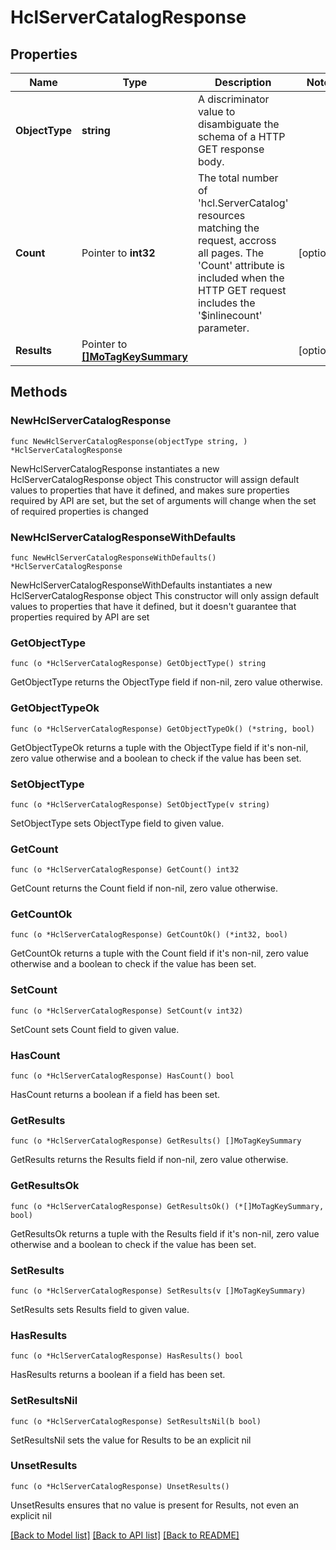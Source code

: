 # HclServerCatalogResponse

## Properties

Name | Type | Description | Notes
------------ | ------------- | ------------- | -------------
**ObjectType** | **string** | A discriminator value to disambiguate the schema of a HTTP GET response body. | 
**Count** | Pointer to **int32** | The total number of &#39;hcl.ServerCatalog&#39; resources matching the request, accross all pages. The &#39;Count&#39; attribute is included when the HTTP GET request includes the &#39;$inlinecount&#39; parameter. | [optional] 
**Results** | Pointer to [**[]MoTagKeySummary**](MoTagKeySummary.md) |  | [optional] 

## Methods

### NewHclServerCatalogResponse

`func NewHclServerCatalogResponse(objectType string, ) *HclServerCatalogResponse`

NewHclServerCatalogResponse instantiates a new HclServerCatalogResponse object
This constructor will assign default values to properties that have it defined,
and makes sure properties required by API are set, but the set of arguments
will change when the set of required properties is changed

### NewHclServerCatalogResponseWithDefaults

`func NewHclServerCatalogResponseWithDefaults() *HclServerCatalogResponse`

NewHclServerCatalogResponseWithDefaults instantiates a new HclServerCatalogResponse object
This constructor will only assign default values to properties that have it defined,
but it doesn't guarantee that properties required by API are set

### GetObjectType

`func (o *HclServerCatalogResponse) GetObjectType() string`

GetObjectType returns the ObjectType field if non-nil, zero value otherwise.

### GetObjectTypeOk

`func (o *HclServerCatalogResponse) GetObjectTypeOk() (*string, bool)`

GetObjectTypeOk returns a tuple with the ObjectType field if it's non-nil, zero value otherwise
and a boolean to check if the value has been set.

### SetObjectType

`func (o *HclServerCatalogResponse) SetObjectType(v string)`

SetObjectType sets ObjectType field to given value.


### GetCount

`func (o *HclServerCatalogResponse) GetCount() int32`

GetCount returns the Count field if non-nil, zero value otherwise.

### GetCountOk

`func (o *HclServerCatalogResponse) GetCountOk() (*int32, bool)`

GetCountOk returns a tuple with the Count field if it's non-nil, zero value otherwise
and a boolean to check if the value has been set.

### SetCount

`func (o *HclServerCatalogResponse) SetCount(v int32)`

SetCount sets Count field to given value.

### HasCount

`func (o *HclServerCatalogResponse) HasCount() bool`

HasCount returns a boolean if a field has been set.

### GetResults

`func (o *HclServerCatalogResponse) GetResults() []MoTagKeySummary`

GetResults returns the Results field if non-nil, zero value otherwise.

### GetResultsOk

`func (o *HclServerCatalogResponse) GetResultsOk() (*[]MoTagKeySummary, bool)`

GetResultsOk returns a tuple with the Results field if it's non-nil, zero value otherwise
and a boolean to check if the value has been set.

### SetResults

`func (o *HclServerCatalogResponse) SetResults(v []MoTagKeySummary)`

SetResults sets Results field to given value.

### HasResults

`func (o *HclServerCatalogResponse) HasResults() bool`

HasResults returns a boolean if a field has been set.

### SetResultsNil

`func (o *HclServerCatalogResponse) SetResultsNil(b bool)`

 SetResultsNil sets the value for Results to be an explicit nil

### UnsetResults
`func (o *HclServerCatalogResponse) UnsetResults()`

UnsetResults ensures that no value is present for Results, not even an explicit nil

[[Back to Model list]](../README.md#documentation-for-models) [[Back to API list]](../README.md#documentation-for-api-endpoints) [[Back to README]](../README.md)


